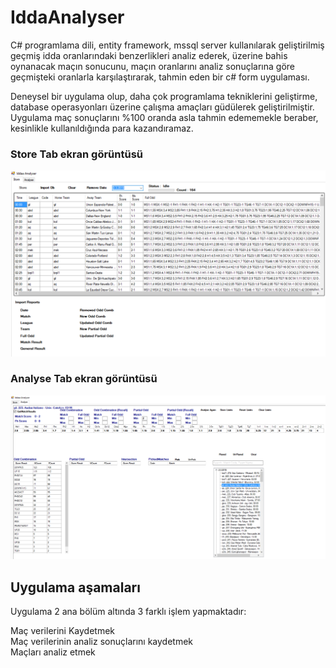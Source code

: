 # IddaAnalyser
C# programlama dili, entity framework, mssql server kullanılarak geliştirilmiş geçmiş idda oranlarındaki benzerlikleri analiz ederek, 
üzerine bahis oynanacak maçın sonucunu, maçın oranlarını analiz sonuçlarına göre geçmişteki oranlarla karşılaştırarak, tahmin eden bir c# form uygulaması.

Deneysel bir uygulama olup, daha çok programlama tekniklerini geliştirme, database operasyonları üzerine çalışma amaçları güdülerek geliştirilmiştir. Uygulama maç sonuçlarını 
%100 oranda asla tahmin edememekle beraber, kesinlikle kullanıldığında para kazandıramaz.
### Store Tab ekran görüntüsü<br>
<img src="https://raw.githubusercontent.com/ksavas/IddaAnalyser/master/SS/i3.png"><br>
### Analyse Tab ekran görüntüsü<br>
<img src="https://raw.githubusercontent.com/ksavas/IddaAnalyser/master/SS/i4.png"><br>
## Uygulama aşamaları
Uygulama 2 ana bölüm altında 3 farklı işlem yapmaktadır:

Maç verilerini Kaydetmek<br>
Maç verilerinin analiz sonuçlarını kaydetmek<br>
Maçları analiz etmek

